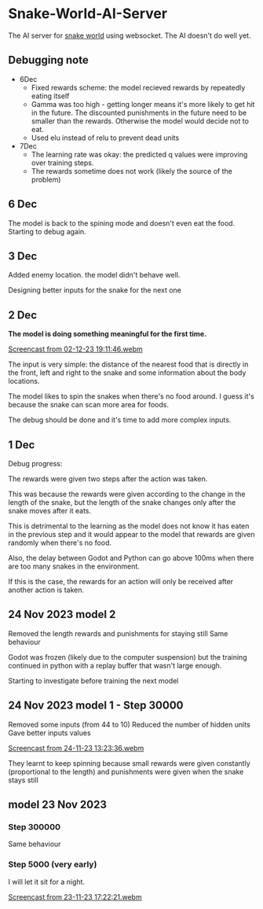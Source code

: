# Snake-World-AI-Server
The AI server for [snake world](https://github.com/kwdChan/Snake-World/) using websocket. 
The AI doesn't do well yet.

## Debugging note
- 6Dec
  - Fixed rewards scheme: the model recieved rewards by repeatedly eating itself
  - Gamma was too high - getting longer means it's more likely to get hit in the future. The discounted punishments in the future need to be smaller than the rewards. Otherwise the model would decide not to eat.
  - Used elu instead of relu to prevent dead units
- 7Dec
  - The learning rate was okay: the predicted q values were improving over training steps.  
  - The rewards sometime does not work (likely the source of the problem)

## 6 Dec 
The model is back to the spining mode and doesn't even eat the food. Starting to debug again. 


## 3 Dec 

Added enemy location. the model didn't behave well. 

Designing better inputs for the snake for the next one


## 2 Dec
**The model is doing something meaningful for the first time.**  

[Screencast from 02-12-23 19:11:46.webm](https://github.com/kwdChan/Snake-World-AI-Server/assets/64915487/c7df7d75-5ec5-4f2c-9751-c23da447bdae)

The input is very simple: the distance of the nearest food that is directly in the front, left and right to the snake and some information about the body locations. 

The model likes to spin the snakes when there's no food around. 
I guess it's because the snake can scan more area for foods. 

The debug should be done and it's time to add more complex inputs. 

## 1 Dec
Debug progress:

The rewards were given two steps after the action was taken. 

This was because the rewards were given according to the change in the length of the snake,
but the length of the snake changes only after the snake moves after it eats. 

This is detrimental to the learning as the model does not know it has eaten in the previous step and it would appear to the model that rewards are given randomly when there's no food. 


Also, the delay between Godot and Python can go above 100ms when there are too many snakes in the environment. 

If this is the case, the rewards for an action will only be received after another action is taken.




## 24 Nov 2023 model 2
Removed the length rewards and punishments for staying still
Same behaviour

Godot was frozen (likely due to the computer suspension) but the training continued in python with a replay buffer that wasn't large enough. 

Starting to investigate before training the next model


## 24 Nov 2023 model 1 - Step 30000
Removed some inputs (from 44 to 10)
Reduced the number of hidden units
Gave better inputs values

[Screencast from 24-11-23 13:23:36.webm](https://github.com/kwdChan/Snake-World-AI-Server/assets/64915487/90bd3838-3cef-486d-ac16-b80cabc0e527)

They learnt to keep spinning because small rewards were given constantly (proportional to the length) and punishments were given when the snake stays still


## model 23 Nov 2023
### Step 300000 
Same behaviour

### Step 5000 (very early)
I will let it sit for a night.  

[Screencast from 23-11-23 17:22:21.webm](https://github.com/kwdChan/Snake-World-AI-Server/assets/64915487/3e87c6fb-321f-4814-8b4f-34ea0c0aa860)
